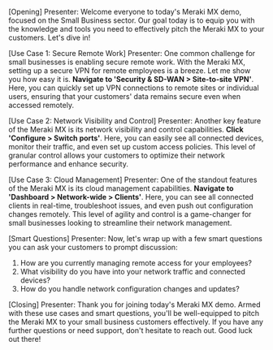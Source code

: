 [Opening]
Presenter: Welcome everyone to today's Meraki MX demo, focused on the Small Business sector. Our goal today is to equip you with the knowledge and tools you need to effectively pitch the Meraki MX to your customers. Let's dive in!

[Use Case 1: Secure Remote Work]
Presenter: One common challenge for small businesses is enabling secure remote work. With the Meraki MX, setting up a secure VPN for remote employees is a breeze. Let me show you how easy it is. **Navigate to 'Security & SD-WAN > Site-to-site VPN'**. Here, you can quickly set up VPN connections to remote sites or individual users, ensuring that your customers' data remains secure even when accessed remotely.

[Use Case 2: Network Visibility and Control]
Presenter: Another key feature of the Meraki MX is its network visibility and control capabilities. **Click 'Configure > Switch ports'**. Here, you can easily see all connected devices, monitor their traffic, and even set up custom access policies. This level of granular control allows your customers to optimize their network performance and enhance security.

[Use Case 3: Cloud Management]
Presenter: One of the standout features of the Meraki MX is its cloud management capabilities. **Navigate to 'Dashboard > Network-wide > Clients'**. Here, you can see all connected clients in real-time, troubleshoot issues, and even push out configuration changes remotely. This level of agility and control is a game-changer for small businesses looking to streamline their network management.

[Smart Questions]
Presenter: Now, let's wrap up with a few smart questions you can ask your customers to prompt discussion:
1. How are you currently managing remote access for your employees?
2. What visibility do you have into your network traffic and connected devices?
3. How do you handle network configuration changes and updates?

[Closing]
Presenter: Thank you for joining today's Meraki MX demo. Armed with these use cases and smart questions, you'll be well-equipped to pitch the Meraki MX to your small business customers effectively. If you have any further questions or need support, don't hesitate to reach out. Good luck out there!